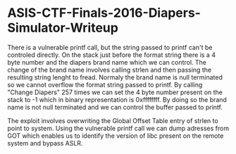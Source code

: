 # ASIS-CTF-Finals-2016-Diapers-Simulator-Writeup

There is a vulnerable printf call, but the string passed to printf can't be controled directly. On the stack just before the format string there is a 4 byte number and the diapers brand name which we can control. The change of the brand name involves calling strlen and then passing the resulting string lenght to fread. Normaly the brand name is null terminated so we cannot overflow the format string passed to printf. By calling "Change Diapers" 257 times we can set the 4 byte number present on the stack to -1 which in binary representation is 0xffffffff. By doing so the brand name is not null terminated and we can control the buffer passed to printf.

The exploit involves overwriting the Global Offset Table entry of strlen to point to system. Using the vulnerable printf call we can dump adresses from GOT which enables us to identify the version of libc present on the remote system and bypass ASLR.
